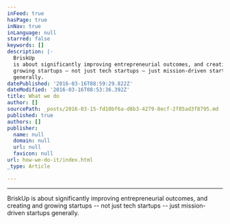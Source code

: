 ```yaml
---
inFeed: true
hasPage: true
inNav: true
inLanguage: null
starred: false
keywords: []
description: |-
  BriskUp
  is about significantly improving entrepreneurial outcomes, and creating and
  growing startups – not just tech startups – just mission-driven startups
  generally.
datePublished: '2016-03-16T08:59:29.822Z'
dateModified: '2016-03-16T08:53:36.392Z'
title: What we do
author: []
sourcePath: _posts/2016-03-15-fd10bf6a-d8b3-4279-8ecf-2f85ad3f8795.md
published: true
authors: []
publisher:
  name: null
  domain: null
  url: null
  favicon: null
url: how-we-do-it/index.html
_type: Article

---
```

****

BriskUp
is about significantly improving entrepreneurial outcomes, and creating and
growing startups -- not just tech startups -- just mission-driven startups
generally.